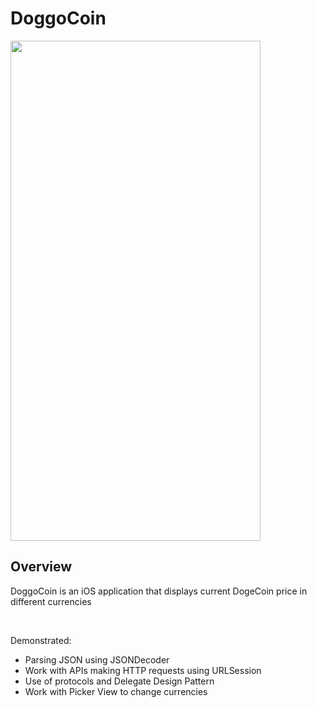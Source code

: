 
<div id="title">
  <h1> DoggoCoin </h1>
  <img src="https://github.com/jonathanvieri/DoggoCoin/blob/main/App-Preview.gif" width="400" height="800" />
</div>


<div id="overview">
  <h2> Overview </h2> 
  <p> DoggoCoin is an iOS application that displays current DogeCoin price in different currencies </p>
  <br>
  <p> Demonstrated: </p>
  <ul>
    <li> Parsing JSON using JSONDecoder </li>
    <li> Work with APIs making HTTP requests using URLSession </li>
    <li> Use of protocols and Delegate Design Pattern </li>
    <li> Work with Picker View to change currencies </li>
  </ul>
</div>
